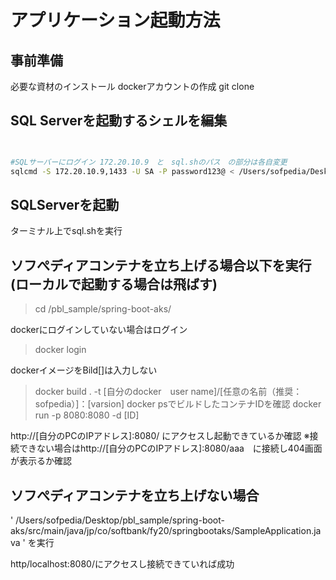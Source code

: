 # アプリケーション起動方法
## 事前準備
必要な資材のインストール
dockerアカウントの作成
git clone

## SQL Serverを起動するシェルを編集

```sh:pbl_sample/spring-boot-aks/sql.sh


#SQLサーバーにログイン 172.20.10.9　と　sql.shのパス　の部分は各自変更
sqlcmd -S 172.20.10.9,1433 -U SA -P password123@ < /Users/sofpedia/Desktop/pbl_sample/spring-boot-aks/sql/ddl.sql

```


## SQLServerを起動
ターミナル上でsql.shを実行

## ソフぺディアコンテナを立ち上げる場合以下を実行(ローカルで起動する場合は飛ばす)
> cd /pbl_sample/spring-boot-aks/

dockerにログインしていない場合はログイン
> docker login

dockerイメージをBild[]は入力しない
> docker build . -t [自分のdocker　user name]/[任意の名前（推奨：sofpedia）]：[varsion]
docker psでビルドしたコンテナIDを確認
> docker run -p 8080:8080 -d [ID]

http://[自分のPCのIPアドレス]:8080/
にアクセスし起動できているか確認
※接続できない場合はhttp://[自分のPCのIPアドレス]:8080/aaa　に接続し404画面が表示るか確認




## ソフぺディアコンテナを立ち上げない場合
' /Users/sofpedia/Desktop/pbl_sample/spring-boot-aks/src/main/java/jp/co/softbank/fy20/springbootaks/SampleApplication.java '
を実行

http/localhost:8080/にアクセスし接続できていれば成功